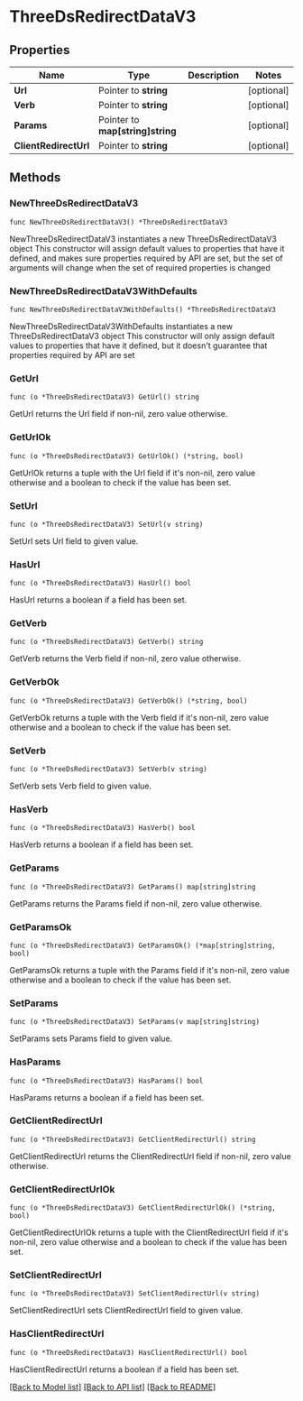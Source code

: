 # ThreeDsRedirectDataV3

## Properties

Name | Type | Description | Notes
------------ | ------------- | ------------- | -------------
**Url** | Pointer to **string** |  | [optional] 
**Verb** | Pointer to **string** |  | [optional] 
**Params** | Pointer to **map[string]string** |  | [optional] 
**ClientRedirectUrl** | Pointer to **string** |  | [optional] 

## Methods

### NewThreeDsRedirectDataV3

`func NewThreeDsRedirectDataV3() *ThreeDsRedirectDataV3`

NewThreeDsRedirectDataV3 instantiates a new ThreeDsRedirectDataV3 object
This constructor will assign default values to properties that have it defined,
and makes sure properties required by API are set, but the set of arguments
will change when the set of required properties is changed

### NewThreeDsRedirectDataV3WithDefaults

`func NewThreeDsRedirectDataV3WithDefaults() *ThreeDsRedirectDataV3`

NewThreeDsRedirectDataV3WithDefaults instantiates a new ThreeDsRedirectDataV3 object
This constructor will only assign default values to properties that have it defined,
but it doesn't guarantee that properties required by API are set

### GetUrl

`func (o *ThreeDsRedirectDataV3) GetUrl() string`

GetUrl returns the Url field if non-nil, zero value otherwise.

### GetUrlOk

`func (o *ThreeDsRedirectDataV3) GetUrlOk() (*string, bool)`

GetUrlOk returns a tuple with the Url field if it's non-nil, zero value otherwise
and a boolean to check if the value has been set.

### SetUrl

`func (o *ThreeDsRedirectDataV3) SetUrl(v string)`

SetUrl sets Url field to given value.

### HasUrl

`func (o *ThreeDsRedirectDataV3) HasUrl() bool`

HasUrl returns a boolean if a field has been set.

### GetVerb

`func (o *ThreeDsRedirectDataV3) GetVerb() string`

GetVerb returns the Verb field if non-nil, zero value otherwise.

### GetVerbOk

`func (o *ThreeDsRedirectDataV3) GetVerbOk() (*string, bool)`

GetVerbOk returns a tuple with the Verb field if it's non-nil, zero value otherwise
and a boolean to check if the value has been set.

### SetVerb

`func (o *ThreeDsRedirectDataV3) SetVerb(v string)`

SetVerb sets Verb field to given value.

### HasVerb

`func (o *ThreeDsRedirectDataV3) HasVerb() bool`

HasVerb returns a boolean if a field has been set.

### GetParams

`func (o *ThreeDsRedirectDataV3) GetParams() map[string]string`

GetParams returns the Params field if non-nil, zero value otherwise.

### GetParamsOk

`func (o *ThreeDsRedirectDataV3) GetParamsOk() (*map[string]string, bool)`

GetParamsOk returns a tuple with the Params field if it's non-nil, zero value otherwise
and a boolean to check if the value has been set.

### SetParams

`func (o *ThreeDsRedirectDataV3) SetParams(v map[string]string)`

SetParams sets Params field to given value.

### HasParams

`func (o *ThreeDsRedirectDataV3) HasParams() bool`

HasParams returns a boolean if a field has been set.

### GetClientRedirectUrl

`func (o *ThreeDsRedirectDataV3) GetClientRedirectUrl() string`

GetClientRedirectUrl returns the ClientRedirectUrl field if non-nil, zero value otherwise.

### GetClientRedirectUrlOk

`func (o *ThreeDsRedirectDataV3) GetClientRedirectUrlOk() (*string, bool)`

GetClientRedirectUrlOk returns a tuple with the ClientRedirectUrl field if it's non-nil, zero value otherwise
and a boolean to check if the value has been set.

### SetClientRedirectUrl

`func (o *ThreeDsRedirectDataV3) SetClientRedirectUrl(v string)`

SetClientRedirectUrl sets ClientRedirectUrl field to given value.

### HasClientRedirectUrl

`func (o *ThreeDsRedirectDataV3) HasClientRedirectUrl() bool`

HasClientRedirectUrl returns a boolean if a field has been set.


[[Back to Model list]](../README.md#documentation-for-models) [[Back to API list]](../README.md#documentation-for-api-endpoints) [[Back to README]](../README.md)


